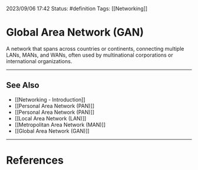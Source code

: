 2023/09/06 17:42
Status: #definition
Tags: [[Networking]]

# Global Area Network (GAN)

A network that spans across countries or continents, connecting multiple LANs, MANs, and WANs, often used by multinational corporations or international organizations.

---
## See Also
- [[Networking - Introduction]]
- [[Personal Area Network (PAN)]]
- [[Personal Area Network (PAN)]]
- [[Local Area Network (LAN)]]
- [[Metropolitan Area Network (MAN)]]
- [[Global Area Network (GAN)]]

---
# References
